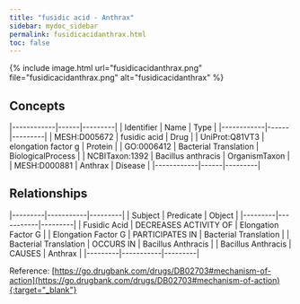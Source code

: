 ```yaml
---
title: "fusidic acid - Anthrax"
sidebar: mydoc_sidebar
permalink: fusidicacidanthrax.html
toc: false 
---
```


{% include image.html url="fusidicacidanthrax.png" file="fusidicacidanthrax.png" alt="fusidicacidanthrax" %}

## Concepts

|------------|------|---------|
| Identifier | Name | Type    |
|------------|------|---------|
| MESH:D005672 | fusidic acid | Drug |
| UniProt:Q81VT3 | elongation factor g | Protein |
| GO:0006412 | Bacterial Translation | BiologicalProcess |
| NCBITaxon:1392 | Bacillus anthracis | OrganismTaxon |
| MESH:D000881 | Anthrax | Disease |
|------------|------|---------|

## Relationships

|---------|-----------|---------|
| Subject | Predicate | Object  |
|---------|-----------|---------|
| Fusidic Acid | DECREASES ACTIVITY OF | Elongation Factor G |
| Elongation Factor G | PARTICIPATES IN | Bacterial Translation |
| Bacterial Translation | OCCURS IN | Bacillus Anthracis |
| Bacillus Anthracis | CAUSES | Anthrax |
|---------|-----------|---------|

Reference: [https://go.drugbank.com/drugs/DB02703#mechanism-of-action](https://go.drugbank.com/drugs/DB02703#mechanism-of-action){:target="_blank"}